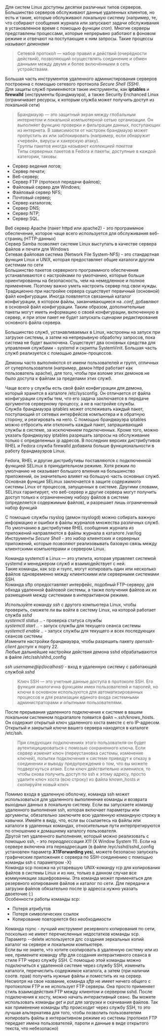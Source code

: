Для систем Linux доступны десятки различных типов серверов. Большинство серверов обслуживают данные удаленных клиентов, но есть и такие, которые обслуживают локальную систему (например, те, что собирают сообщения журнала или запускают задачи обслуживания в установленное время с помощью функции _cron_). Многие серверы представлены процессами, которые непрерывно работают в фоновом режиме и отвечают на поступающие к ним запросы. Такие процессы называют _демонами_  
> Сетево́й протоко́л — набор правил и действий (очерёдности действий), позволяющий осуществлять соединение и обмен данными между двумя и более включёнными в сеть устройствами.  
  
Большая часть инструментов удаленного администирования серверов построенна с помощью сетевого протокола _Secure Shell (SSH)_.  
Для защиты служб применяются такие инструменты, как **iptables** и **firewalld** (инструменты брандмауэра), а также Security Enchanced Linux (ограничивает ресурсы, к которым служба может получить доступ из локальной сети)  
> Брандмауэр — это защитный экран между глобальным интернетом и локальной компьютерной сетью организации. Он выполняет функцию проверки и фильтрации данных, поступающих из интернета. В зависимости от настроек брандмауэр может пропустить их или заблокировать (например, если обнаружит «червей», вирусы и хакерскую атаку).  
Группы пакетов иногда называют _коллекцией пакетов_  
Типы серверных пакетов в Fedora и пакеты, доступные в каждой категории, таковы:
* Сервер ведения логов;  
* Сервер печати;  
* Веб-сервер;  
* Сервер FTP (протокол передачи файлов);  
* Файловый сервер для Windows;  
* Файловый сервер NFS;  
* Почтовый сервер;  
* Сервер каталогов;  
* Сервер DNS;  
* Сервер NTP;  
* Сервер SQL.  
  
Веб сервер Apache (пакет httpd или apache2) - это программное обеспечение, которое чаще всего используется для обслуживания веб-страниц (HTTP-данных)  
Сервер Samba позволяет системе Linux выступать в качестве сервера файлов и печати для Windows  
Сетевая файловая система (Network File System-NFS) - это стандартная функция Linux и UNIX, которая предоставляет общие каталоги другим системам по сети  
Большинство пакетов серверного программного обеспечения устанавливаются с настройками по умолчанию, которые больше ориентированны на безопасность, чем на немедленное и полное применение. Поэтому важно уметь настроить сервер под свои нужды. Традиционно при настройке сервера существует первичный (основной) файл конфигурации. Иногда появляется связанный каталог конфигурации, в котором файлы, заканчивающиеся на _.conf_, добавляют в основной файл конфигурации. Таким образом, дополнительные пакеты могут иметь информацию о своей конфигурации, включенную в сервер, и при этом пакет не будет запускать сценарии редактирования основного файла сервера.  

Большинство служб, устанавливаемых в Linux, настроены на запуск при загрузке системы, а затем на непрерывную обработку запросов, пока система не будет выключена. Существует два основных средства для управления службами - systemd и скрипты SystemVinit. Большая часть служб реализуется с помощью демон-процессов.  

Демоны часто выполняются от имени пользователей и групп, отличных от суперпользователя (например, демон httpd работает как пользователь apache), для того, чтобы при взломе этих демонов не было доступа к файлам за пределами этих служб.  

Чаще всего у службы есть свой файл конфигурации для демона, который хранится в каталоге /etc/sysconfig. Он отличается от файла конфигурации службы тем, что его задача заключается в передаче аргументов серверному процессу, а не в настройке службы.  
Служба брандмауэра iptables может отслеживать каждый пакет, поступающий от сетевых интерфейсов компьютера и в обратную сторону, и реагировать на него. С помощью брандмауэра iptables можно отбросить или отклонить каждый пакет, запрашивающий службы в системе, за исключением подключенных. Кроме того, можно указать брандмауэру iptables разрешать запросы на обслуживание только с определенных ip адресов. В последних версиях дистрибутивов RHEL и Fedora служба firewalld добавила больше функциональности в работу брандмауэров Linux.  

Fedora, RHEL и другие дистрибутивы поставляются с подключенной функцией SELinux в принудительном режиме. Хотя режим по умолчанию не оказывает большого влияния на большинство приложений, он значительно влияет на большую часть основных служб. Основная функция SELinux заключается в защите содержимого системы Linux от процессов, запущенных в системе. Другими словами, SELinux гарантирует, что веб-сервер и другие сервера могут получить доступ только к ограниченному набору файлов в системе (определяется содержимым файлов), и разрешает лишь ограниченный набор функций  

С помощью службы rsyslog (демон rsyslogd) можно собирать важную информацию и ошибки в файлы журналов множества различных служб. По умолчанию в дистрибутиве RHEL сообщения журнала из приложений направляются в файлы журнала в каталоге /var/log  
Инструменты _Secure Shell_ - это набор клиентских и серверных приложений, которые позволяют реализовывать базовую связь между клиентскими компьютерами и сервером Linux.  

Команда systemctl в Linux — это утилита, которая управляет системой systemd и менеджером служб и взаимодействует с ней.  
Такие команды, как scp и rsync, могут копировать один или несколько файлов одновременно между клиентскими или серверными системами SSH.  
Команда sftp опредоставляет интерфейс, подобный FTP-серверу, для обхода удаленной файловой системы, а также получения файлов их их размещения между системами в интерактивном режиме.  

Используйте команду _ssh_ с другого компьютера Linux, чтобы проверить, сможете ли вы войти в систему Linux, на которой работает служба _sshd_  
_systemctl status .._ - проверка статуса службы  
_systemctl start .._ - запуск службы для текущего сеанса системы  
_systemctl enable .._ - запуск службы для текущего и всех последующих сеансов системы  
Измените настройки брандмауэра, чтобы разрешить пакету _openssh-client_ доступr к порту 22.  
Любые дальнейшие настройки действия демона sshd обрабатываются в файле /etc/ssh/shhd_config  
  
_ssh username@ip(localhost)_ - вход в удаленную систему с работающей службой _sshd_  
>Ключ SSH — это учетные данные доступа в протоколе SSH. Его функция аналогична функциям имен пользователей и паролей, но ключи в основном используются для автоматизированных процессов и для реализации единого входа системными администраторами и опытными пользователями.  
  
После прерывания удаленного подключения к системе в вашем локальном системном подкаталоге появится файл ~.ssh/knows_hosts. Он содержит открытый ключ удаленного хоста вместе с его IP-адресом. Открытый и закрытый ключи вашего сервера находятся в каталоге /etc/ssh.  
> При следующих подключениях этого пользователя он будет аутентицицироваться с помозью сохраненного ключа. Если сервер изменит ключ (переустановка системы, изменение ключей), попытки подключения к системе приведут к отказу в соединении и выводу предупреждения о том, что вы можете подвергнуться атаке. Если ключ действительно изменился, то чтобы снова получить доступ по ssh к этому адресу, просто удалите ключ хоста (всю строку) из файла known_hosts и скопируйте новый ключ  
  
Помимо входа в удаленную оболочку, команда ssh может использоваться для удаленного выполенения команды и возврата выходных данных в локальную систему. Если вы запускаете команду удаленного выполнения ssh, которая включает параметры или аргументы, обязательно заключите всю удаленную командную строку в кавычки. Имейте в виду, что, если вы ссылаетесь на файлы или каталоги в удаленных командах, относительные пути интерпретируются по отношению к домашнему каталогу пользователя.  
Другой тип удаленного выполнения, который можно реализовать с помощью ssh, - это _переадрессация X11_ (X Window System 11). Если на сервере включена эта переадресация (в файле /eyc/sshd/sshd_config установлен параметр **X11Forwarding yes**), можете безопасно запускать графические приложения с сервера по SSH-соединению с помощью команды ssh c параметром -X)  
Команда scp похожа на устаревшую UNIX-команду rcp для копирования файлов в системы Linux и из них, только в данном случае все коммуникации зашифрованны. Эта команда может применяться для резервного копирования файлов и каталог по сети. Для передачи и загрузки файлов обязательно после ip адресса нужно указать двоеточие (:)  
Особенности работы команды scp:  
* Потеря атрибутов  
* Потеря символических ссылок  
* Копирование повторяется без необходимости  
  
Команда rsync - лучший инструмент резервного копирования по сети, посколько не имеет перечисленных недостатков команды scp. Параметр --delete используется длс создания зеркальных копий каталог на сервере и локальном компьютере.  
Если вы не знаете, что хотите скопировать в удаленную систему или из нее, примените команду sftp для создания интерактивного сеанса в стиле FTP через службу SSH. C помощью этой команды можно подключиться к удаленной системе через службу SSH, изменить каталоги, перечислить содержимое каталога, а затем (при наличии соотв. прав) получить нужные файлы и поместить их на сервер. Несмотря на свое название, команда _sftp_ не имеет ничего общего с протоколом FTP и не использует FTP серверы. Она просто применяет стиль взаимодействия FTP между клиентом и сервером sshd. После подключения к хосту, можно начать интерактивный сеанс. Вы можете использовать команды _get_ и _put_ для загрузки и скачивания файлов. Так как применение команды sftp происходит через службу SSH, то это лучшая альтернатива для того, чтобы позволить пользователям копировать файлы в интерактивном режиме из системы (протокол FTP передает имена пользователей, пароли и данные в виде открытого текста, что небезопасно)   